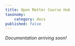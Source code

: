 ```yaml
---
title: Open Matter Course Hub
taxonomy:
    category: docs
published: false
---
```


_Documentation arriving soon!_
